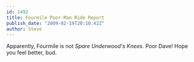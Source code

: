 ```yaml
---
id: 1492
title: Fourmile Poor-Man Ride Report
publish_date: "2009-02-19T20:10:42Z"
author: Steve
---
```

Apparently, Fourmile is not _Spare Underwood's Knees_. Poor Dave! Hope you feel better, bud.
